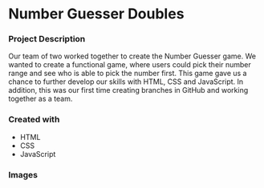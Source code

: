 # Number Guesser Doubles

### Project Description

Our team of two worked together to create the Number Guesser game. We wanted to create a functional game, where users could pick their number range and see who is able to pick the number first. This game gave us a chance to further develop our skills with HTML, CSS and JavaScript. In addition, this was our first time creating branches in GitHub and working together as a team.

### Created with

- HTML
- CSS
- JavaScript

### Images

